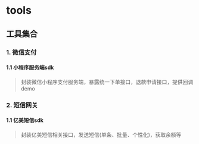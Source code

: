 # tools

## 工具集合

### 1. 微信支付

#### 1.1 小程序服务端sdk
> 封装微信小程序支付服务端，暴露统一下单接口，退款申请接口，提供回调demo

### 2. 短信网关

#### 1.1 亿美短信sdk
> 封装亿美短信相关接口，发送短信(单条、批量、个性化)，获取余额等  


